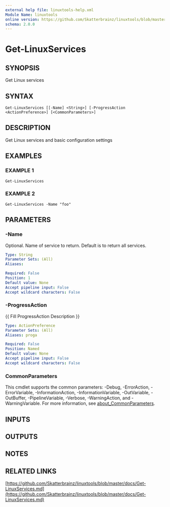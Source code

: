 ```yaml
---
external help file: linuxtools-help.xml
Module Name: linuxtools
online version: https://github.com/Skatterbrainz/linuxtools/blob/master/docs/Get-LinuxServices.md
schema: 2.0.0
---
```


# Get-LinuxServices

## SYNOPSIS
Get Linux services

## SYNTAX

```
Get-LinuxServices [[-Name] <String>] [-ProgressAction <ActionPreference>] [<CommonParameters>]
```

## DESCRIPTION
Get Linux services and basic configuration settings

## EXAMPLES

### EXAMPLE 1
```
Get-LinuxServices
```

### EXAMPLE 2
```
Get-LinuxServices -Name "foo"
```

## PARAMETERS

### -Name
Optional.
Name of service to return.
Default is to return all services.

```yaml
Type: String
Parameter Sets: (All)
Aliases:

Required: False
Position: 1
Default value: None
Accept pipeline input: False
Accept wildcard characters: False
```

### -ProgressAction
{{ Fill ProgressAction Description }}

```yaml
Type: ActionPreference
Parameter Sets: (All)
Aliases: proga

Required: False
Position: Named
Default value: None
Accept pipeline input: False
Accept wildcard characters: False
```

### CommonParameters
This cmdlet supports the common parameters: -Debug, -ErrorAction, -ErrorVariable, -InformationAction, -InformationVariable, -OutVariable, -OutBuffer, -PipelineVariable, -Verbose, -WarningAction, and -WarningVariable. For more information, see [about_CommonParameters](http://go.microsoft.com/fwlink/?LinkID=113216).

## INPUTS

## OUTPUTS

## NOTES

## RELATED LINKS

[https://github.com/Skatterbrainz/linuxtools/blob/master/docs/Get-LinuxServices.md](https://github.com/Skatterbrainz/linuxtools/blob/master/docs/Get-LinuxServices.md)

